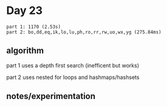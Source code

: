 # Day 23

```
part 1: 1170 (2.53s)
part 2: bo,dd,eq,ik,lo,lu,ph,ro,rr,rw,uo,wx,yg (275.84ms)
```

## algorithm

part 1 uses a depth first search (inefficent but works)

part 2 uses nested for loops and hashmaps/hashsets

## notes/experimentation


